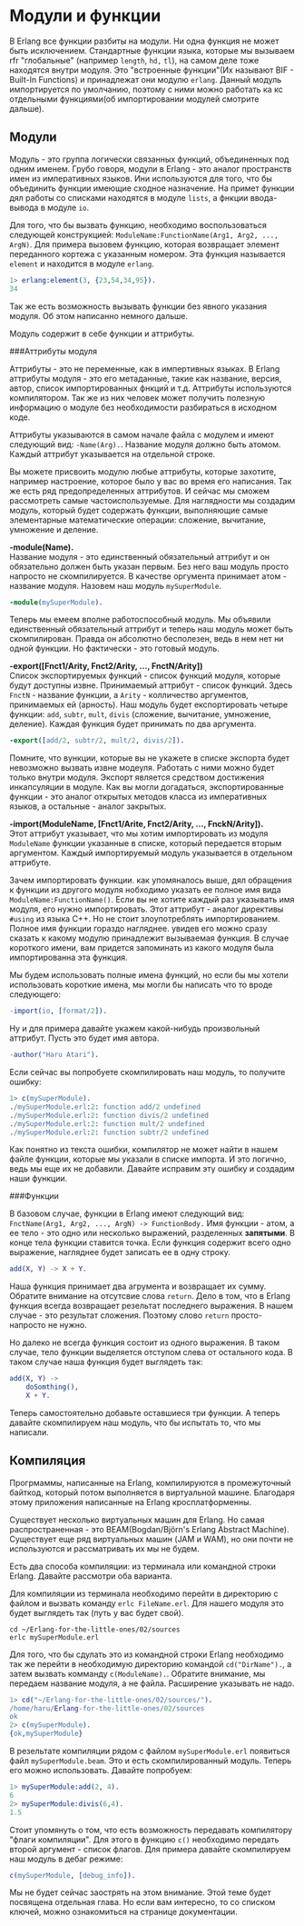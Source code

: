 Модули и функции
================

В Erlang все функции разбиты на модули. Ни одна функция не может быть исключением. Стандартные функции языка, которые мы вызываем rfr "глобальные" (например `length`, `hd,` `tl`), на самом деле тоже находятся внутри модуля. Это "встроенные функции"(Их называют BIF - Built-In Functions) и принадлежат они модулю `erlang`. Данный модуль импортируется по умолчанию, поэтому с ними можно работать ка кс отдельными функциями(об импортировании модулей смотрите дальше).

Модули
------

Модуль - это группа логически связанных функций, объединенных под одним именем. Грубо говоря, модули в Erlang - это аналог пространств имен из императивных языков. Ини используются для того, что бы объединить функции имеющие сходное назначение. На примет функции дял работы со списками находятся в модуле `lists`, а фнкции ввода-вывода в модуле `io`.

Для того, что бы вызвать функцию, необходимо воспользоваться следующей конструкцией: `ModuleName:FunctionName(Arg1, Arg2, ..., ArgN)`. Для примера вызовем функцию, которая возвращает элемент переданного кортежа с указанным номером. Эта функция называется `element` и находится в модуле `erlang`.
```erlang
1> erlang:element(3, {23,54,34,95}).
34
```
Так же есть возможность вызывать функции без явного указания модуля. Об этом написанно немного дальше.

Модуль содержит в себе функции и аттрибуты. 

###Аттрибуты модуля

Аттрибуты - это не переменные, как в импертивных языках. В Erlang аттрибуты модуля - это его метаданные, такие как название, версия, автор, список импортированных фнкций и т.д. Аттрибуты используются компилятором. Так же из них человек может получить полезную информацию о модуле без необходимости разбираться в исходном коде.

Аттрибуты указываются в самом начале файла с модулем и имеют следующий вид: `-Name(Arg).`. Название модуля должно быть атомом. Каждый аттрибут указывается на отдельной строке.

Вы можете присвоить модулю любые аттрибуты, которые захотите, например настроение, которое было у вас во время его написания. Так же есть ряд предопределенных аттрибутов. И сейчас мы сможем рассмотреть самые частоиспользуемые. Для наглядности мы создадим модуль, который будет содержать функции, выполняющие самые элементарные математические операции: сложение, вычитание, умножение и деление.

**-module(Name).**  
Название модуля - это единственный обязательный аттрибут и он обязательно должен быть указан первым. Без него ваш модуль просто напросто не скомпилируется. В качестве оргумента принимает атом - название модуля. Назовем наш модуль `mySuperModule`.
```erlang
-module(mySuperModule).
```
Теперь мы емеем вполне работоспособный модуль. Мы объявили единственный обязательный аттрибут и теперь наш модуль может быть скомпилирован. Правда он абсолютно бесполезен, ведь в нем нет ни одной функции. Но фактически - это готовый модуль.

**-export([Fnct1/Arity, Fnct2/Arity, ..., FnctN/Arity])**  
Список экспортируемых функций - список функций модуля, которые будут доступны извне. Принимаемый аттрибут - список функций. Здесь `FnctN` - название функции, а `Arity` - колличество аргументов, принимаемых ей (арность). Наш модуль будет експортировать четыре функции: `add`, `subtr`, `mult`, `divis` (сложение, вычитание, умножение, деление). Каждая функция будет принимать по два аргумента.
```erlang
-export([add/2, subtr/2, mult/2, divis/2]).
```
Помните, что вункции, которые вы не укажете в списке экспорта будет невозможно вызвать извне модеуля. Работать с ними можно будет только внутри модуля.
Экспорт является средством достижения инкапсуляции в модуле. Как вы могли догадаться, экспортированные функции - это аналог открытых методов класса из императивных языков, а остальные - аналог закрытых.

**-import(ModuleName, [Fnct1/Arite, Fnct2/Arity, ..., FnckN/Arity]).**  
Этот аттрибут указывает, что мы хотим импортировать из модуля `ModuleName` функции указанные в списке, который передается вторым аргументом. Каждый импортируемый модуль указывается в отдельном аттрибуте.

Зачем импортировать функции. как упомяналось выше, дял обращения к функции из другого модуля нобходимо указать ее полное имя вида `ModuleName:FunctionName()`. Если вы не хотите каждый раз указывать имя модуля, его нужно импортировать. Этот аттрибут - аналог директивы `#using` из языка C++. Но не стоит злоупотреблять импортированием. Полное имя функции гораздо нагляднее. увидев его можно сразу сказать к какому модулю принадлежит вызываемая функция. В случае короткого имени, вам придется запоминать из какого модуля была импортированна эта функция.

Мы будем использовать полные имена функций, но если бы мы хотели использовать короткие имена, мы могли бы написать что то вроде следующего:
```erlang
-import(io, [format/2]).
```

Ну и для примера давайте укажем какой-нибудь произвольный аттрибут. Пусть это будет имя автора.
```erlang
-author("Haru Atari").
```
Если сейчас вы попробуете скомпилировать наш модуль, то получите ошибку:
```erlang
1> c(mySuperModule).
./mySuperModule.erl:2: function add/2 undefined
./mySuperModule.erl:2: function divis/2 undefined
./mySuperModule.erl:2: function mult/2 undefined
./mySuperModule.erl:2: function subtr/2 undefined
```
Как понятно из текста ошибки, компилятор не может найти в нашем файле функции, которые мы указали в списке импорта. И это логично, ведь мы еще их не добавили. Давайте исправим эту ошибку и создадим наши функции.

###Функции

В базовом случае, функции в Erlang имеют следующий вид: `FnctName(Arg1, Arg2, ..., ArgN) -> FunctionBody.` Имя функции - атом, а ее тело - это одно или несколько выражений, разделенных __запятыми__. В конце тела функции ставится точка. Если функция cодержит всего одно выражение, нагляднее будет записать ее в одну строку.
```erlang
add(X, Y) -> X + Y.
```
Наша функция принимает два агрумента и возвращает их сумму. Обратите внимание на отсутсвие слова `return`. Дело в том, что в Erlang функция всегда возвращает резельтат последнего выражения. В нашем случае - это результат сложения. Поэтому слово `return` просто-напросто не нужно.

Но далеко не всегда функция состоит из одного выражения. В таком случае, тело функции выделяется отступом слева от остального кода. В таком случае наша функция будет выглядеть так:
```erlang
add(X, Y) ->
    doSomthing(),
    X + Y.
```
Теперь самостоятельно добавьте оставшиеся три функции. А теперь давайте скомпилируем наш модуль, что бы испытать то, что мы написали.

Компиляция
----------

Прогрмаммы, написанные на Erlang, компилируются в промежуточный байткод, который потом выполняется в виртуальной машине. Благодаря этому приложения написанные на Erlang кросплатформенны.

Существует несколько виртуальных машин для Erlang. Но самая распространенная - это BEAM(Bogdan/Björn's Erlang Abstract Machine). Cуществует еще ряд виртуальных машин (JAM и WAM), но они почти не используются и рассматривать их мы не будем.

Есть два способа компиляции: из терминала или командной строки Erlang. Давайте рассмотри оба варианта.

Для компиляции из терминала необходимо перейти в директорию с файлом и вызвать команду `erlc FileName.erl`. Для нашего модуля это будет выглядеть так (путь у вас будет свой).
```
cd ~/Erlang-for-the-little-ones/02/sources
erlc mySuperModule.erl
```
Для того, что бы сдулать это из командной строки Erlang необходимо так же перейти в необходимую директорию командой `cd("DirName").`, а затем вызвать комманду `c(ModuleName).`. Обратите внимание, мы передаем название модуля, а не файла. Расширение указывать не надо.
```erlang
1> cd("~/Erlang-for-the-little-ones/02/sources/").
/home/haru/Erlang-for-the-little-ones/02/sources
ok
2> c(mySuperModule).
{ok,mySuperModule}
```
В резельтате компиляции рядом с файлом `mySuperModule.erl` появиться файл `mySuperModule.beam`. Это и есть скомпилированный модуль. Теперь его можно использовать. Давайте попробуем:
```erlang
1> mySuperModule:add(2, 4).
6
2> mySuperModule:divis(6,4).
1.5
```
Стоит упомянуть о том, что есть возможность передавать компилятору "флаги компиляции". Для этого в функцию `c()` необходимо передать второй аргумент - список флагов. Для примера давайте скомпилируем наш модуль в дебаг режиме:
```erlang
c(mySuperModule, [debug_info]).
```
Мы не будет сейчас заострять на этом внимание. Этой теме будет посвящена отдельная глава. Но если вам интересно, то со списком ключей, можно ознакомиться на странице документации.




